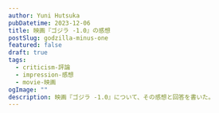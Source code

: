 ```yaml
---
author: Yuni Hutsuka
pubDatetime: 2023-12-06
title: 映画『ゴジラ -1.0』の感想
postSlug: godzilla-minus-one
featured: false
draft: true
tags:
  - criticism-評論
  - impression-感想
  - movie-映画
ogImage: ""
description: 映画『ゴジラ -1.0』について、その感想と回答を書いた。
---
```

